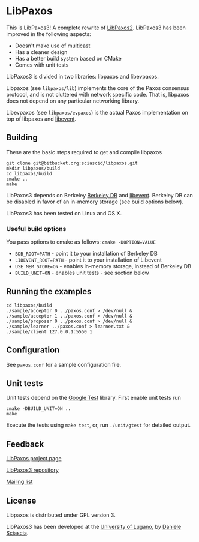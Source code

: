 # LibPaxos

This is LibPaxos3! A complete rewrite of [LibPaxos2](http://libpaxos.sourceforge.net/). LibPaxos3 has been improved in the following aspects:

- Doesn't make use of multicast
- Has a cleaner design
- Has a better build system based on CMake
- Comes with unit tests

LibPaxos3 is divided in two libraries: libpaxos and libevpaxos. 

Libpaxos (see ```libpaxos/lib```) implements the core of the Paxos consensus protocol, and is not cluttered with network specific code. That is, libpaxos does not depend on any particular networking library.

Libevpaxos (see ```libpaxos/evpaxos```) is the actual Paxos implementation on top of libpaxos and [libevent](http://www.libevent.org).

## Building

These are the basic steps required to get and compile libpaxos

	git clone git@bitbucket.org:sciascid/libpaxos.git
	mkdir libpaxos/build
	cd libpaxos/build
	cmake ..
	make

LibPaxos3 depends on Berkeley [Berkeley DB](http://www.oracle.com/technetwork/products/berkeleydb/overview/index.html) and [libevent](http://www.libevent.org). Berkeley DB can be disabled in favor of an in-memory storage (see build options below).

LibPaxos3 has been tested on Linux and OS X.

### Useful build options

You pass options to cmake as follows: ```cmake -DOPTION=VALUE```

- ```BDB_ROOT=PATH```  - point it to your installation of Berkeley DB
- ```LIBEVENT_ROOT=PATH``` -  point it to your installation of Libevent
- ```USE_MEM_STORE=ON``` - enables in-memory storage, instead of Berkeley DB
- ```BUILD_UNIT=ON``` -  enables unit tests - see section below

## Running the examples

	cd libpaxos/build
	./sample/acceptor 0 ../paxos.conf > /dev/null &
	./sample/acceptor 1 ../paxos.conf > /dev/null &
	./sample/proposer 0 ../paxos.conf > /dev/null &
	./sample/learner ../paxos.conf > learner.txt &
	./sample/client 127.0.0.1:5550 1

## Configuration

See ```paxos.conf``` for a sample configuration file.

##  Unit tests

Unit tests depend on the [Google Test](http://code.google.com/p/googletest/) library. First enable unit tests run

	cmake -DBUILD_UNIT=ON ..
	make

Execute the tests using ```make test```, or, run ```./unit/gtest``` for detailed output.

## Feedback

[LibPaxos project page](http://libpaxos.sourceforge.net)

[LibPaxos3 repository](https://bitbucket.org/sciascid/libpaxos)

[Mailing list](https://lists.sourceforge.net/lists/listinfo/libpaxos-general)

## License

Libpaxos is distributed under GPL version 3.

LibPaxos3 has been developed at the [University of Lugano](http://inf.usi.ch), by [Daniele Sciascia](http://atelier.inf.usi.ch/~sciascid).

